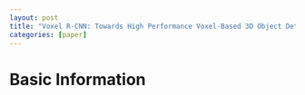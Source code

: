 ```yaml
---
layout: post
title: "Voxel R-CNN: Towards High Performance Voxel-Based 3D Object Detection"
categories: [paper]
---
```


# Basic Information
